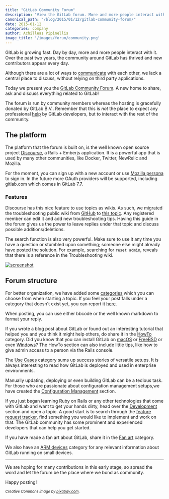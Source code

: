 ```yaml
---
title: "GitLab Community Forum"
description: "View the GitLab forum. More and more people interact within the community as GitLab grows, new contributors appear every day. Learn more here!"
canonical_path: "/blog/2015/01/12/gitlab-community-forum/"
date: 2015-01-12
categories: company
author: Achilleas Pipinellis
image_title: '/images/forum/community.png'
---
```


GitLab is growing fast. Day by day, more and more people interact with it.
Over the past two years, the community around GitLab has thrived and new
contributors appear every day.

Although there are a lot of ways to [communicate][help] with each other, we
lack a central place to discuss, without relying on third party applications.

Today we present you the [GitLab Community Forum][forum]. A new home to share,
ask and discuss everything related to GitLab!

<!-- more -->

The forum is run by community members whereas the hosting is gracefully donated
by GitLab B.V.. Remember that this is _not_ the place to expect any professional
[help][] by GitLab developers, but to interact with the rest of the community.

## The platform

The platform that the forum is built on, is the well known open source project
[Discourse][], a Rails + Emberjs application. It is a powerful app that is
used by many other communities, like Docker, Twitter, NewRelic and Mozilla.

For the moment, you can sign up with a new account or use
[Mozilla persona][persona] to sign in. In the future more OAuth providers will
be supported, including gitlab.com which comes in GitLab 7.7.

### Features

Discourse has this nice feature to use topics as wikis. As such, we migrated
the troubleshooting public wiki from [GitHub][] to [this topic][discoursetr].
Any registered member can edit it and add new troubleshooting tips. Having this
guide in the forum gives us the power to leave replies under that topic and
discuss possible additions/deletions.

The search function is also very powerful. Μake sure to use it any time you
have a question or stumbled upon something; someone else might already have
posted the solution. For example, searching for `reset admin`, reveals that
there is a reference in the Troubleshooting wiki.

[![screenshot](/images/forum/forum_search_admin.png)](/images/forum/forum_search_admin.png)

## Forum structure

For better organization, we have added some [categories][] which you can choose
from when starting a topic. If you feel your post falls under a category that
doesn't exist yet, you can report it [here][catreport].

When posting, you can use either bbcode or the well known markdown to format
your reply.

If you wrote a blog post about GitLab or found out an interesting tutorial that
helped you and you think it might help others, do share it in the [HowTo][]
category. Did you know that you can install GitLab on [macOS][] or [FreeBSD][]
or even [Windows][]?
The HowTo section can also include little tips, like how to give admin access
to a person via the Rails console.

The [Use Cases][] category sums up success stories of versatile setups.
It is always interesting to read how GitLab is deployed and used in enterprise
environments.

Manually updating, deploying or even building GitLab can be a tedious task. For
those who are passionate about configuration management setups,we have created
the [Configuration Management][] section.

If you just began learning Ruby on Rails or any other technologies that come
with GitLab and want to get your hands dirty, head over the [Development][]
section and open a topic. A good start is to search through the
[feature request tracker][features], find something you would like to
implement and work on that. The GitLab community has some prominent and
experienced developers that can help you get started.

If you have made a fan art about GitLab, share it in the [Fan art][] category.

We also have an [ARM devices][armcat] category for any relevant information
about GitLab running on small devices.

---

We are hoping for many contributions in this early stage, so spread the word
and let the forum be the place where we bond as community.

Happy posting!

<sub>*Creative Commons image by [pixabay.com][img].*</sub>

[forum]: https://forum.gitlab.com "GitLab Community Forum"
[Discourse]: https://www.discourse.org "Discourse home page"
[categories]: https://forum.gitlab.com/categories "GitLab forum categories"
[catreport]: https://forum.gitlab.com/t/missing-categories-report-here/18
[ggroups]: https://groups.google.com/forum/#!forum/gitlabhq "GitLab google group"
[stackoverflow]: http://stackoverflow.com/questions/tagged/gitlab "GitLab on stackoverflow"
[irc]: http://webchat.freenode.net/?channels=gitlab "GitLab on freenode"
[GitHub]: https://github.com/gitlabhq/gitlab-public-wiki/wiki/Trouble-Shooting-Guide "Deprecated Troubleshooting guide on GitHub"
[discoursetr]: https://forum.gitlab.com/t/troubleshooting-guide-wiki/31 "Troubleshooting Guide Wiki"
[macOS]: https://github.com/WebEntity/Installation-guide-for-GitLab-on-OS-X
[FreeBSD]: https://github.com/chadliu23/Installation-guide-for-GitLab6-on-Freebsd
[Windows]: https://forum.gitlab.com/t/how-to-install-gitlab-on-windows/32
[armcat]: https://forum.gitlab.com/c/arm-devices "ARM devices category"
[HowTo]: https://forum.gitlab.com/c/howto "HowTo category"
[img]: http://pixabay.com/en/circle-hands-teamwork-community-312343/
[features]: http://feedback.gitlab.com/forums/176466-general "Feature requests"
[Use Cases]: https://forum.gitlab.com/c/use-cases "Use Cases category"
[Configuration Management]: https://forum.gitlab.com/c/configuration-management "Configuration Management category"
[Development]: https://forum.gitlab.com/c/development "Development category"
[Fan art]: https://forum.gitlab.com/c/fan-art "Fan Art category"
[help]: /get-help/ "Getting help for GitLab"
[persona]: https://login.persona.org/about "Mozilla persona"
